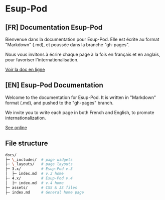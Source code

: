 # Esup-Pod

## [FR] Documentation Esup-Pod

Bienvenue dans la documentation pour Esup-Pod.
Elle est écrite au format "Markdown" (.md), et poussée dans la branche "gh-pages".

Nous vous invitons à écrire chaque page à la fois en français et en anglais, pour favoriser l'internationalisation.

[Voir la doc en ligne](https://esupportail.github.io/Esup-Pod/)

## [EN] Esup-Pod Documentation

Welcome to the documentation for Esup-Pod.
It is written in "Markdown" format (.md), and pushed to the "gh-pages" branch.

We invite you to write each page in both French and English, to promote internationalization.

[See online](https://esupportail.github.io/Esup-Pod/)

## File structure

```sh
docs/
├─ \_includes/  # page widgets
├─ \_layouts/   # page layouts
├─ 3.x/         # Esup-Pod v.3
│  ├─ index.md  # v.3 home
├─ 4.x/         # Esup-Pod v.4
│  ├─ index.md  # v.4 home
├─ assets/      # CSS & JS files
├─ index.md     # General home page
```
